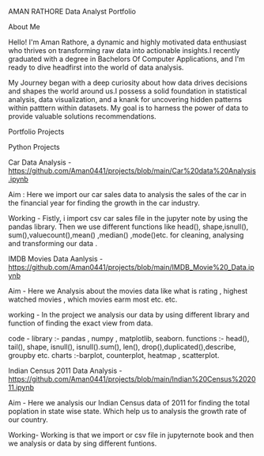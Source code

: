 AMAN RATHORE Data Analyst Portfolio

About Me

Hello! I'm Aman Rathore, a dynamic and highly motivated data enthusiast who thrives on transforming raw data into actionable insights.I recently graduated with a degree in Bachelors Of Computer Applications, and I'm ready to dive headfirst into the world of data analysis.

My Journey began with a deep curiosity about how data drives decisions and shapes the world around us.I possess a solid foundation in statistical analysis, data visualization, and a knank for uncovering hidden patterns within patttern within datasets. My goal is to harness the power of data to provide valuable solutions recommendations.

Portfolio Projects

Python Projects

Car Data Analysis - https://github.com/Aman0441/projects/blob/main/Car%20data%20Analysis.ipynb

Aim : Here we import our car sales data to analysis the sales of the car in the financial year for finding the growth in the car industry. 

Working - Fistly, i import csv car sales file in the jupyter note by using the pandas library. Then we use different functions like head(), shape,isnull(), sum(),valuecount(),mean() ,median() ,mode()etc. for cleaning, analysing and transforming our data .

IMDB Movies Data Aanlysis - https://github.com/Aman0441/projects/blob/main/IMDB_Movie%20_Data.ipynb

Aim - Here we Analysis about the movies data like what is rating , highest watched movies , which movies earm most etc. etc. 

working - In the project we analysis our data by using different library and function of finding the exact view from data. 

code - library :- pandas , numpy , matplotlib, seaborn.
       functions :- head(), tail(), shape, isnull(), isnull().sum(), len(), drop(),duplicated(),describe, groupby etc. 
       charts :-barplot, counterplot, heatmap , scatterplot.

Indian Census 2011 Data Analysis - https://github.com/Aman0441/projects/blob/main/Indian%20Census%202011.ipynb

 Aim - Here we analysis our Indian Census data of 2011 for finding the total poplation in state wise state. Which help us to analysis the growth rate of our country.

 Working- Working is that we import or csv file in jupyternote book and then we analysis or data by sing different funtions.


